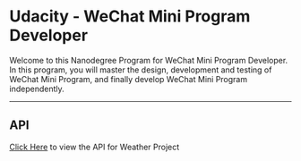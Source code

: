 # Udacity - WeChat Mini Program Developer

Welcome to this Nanodegree Program for WeChat Mini Program Developer. In this program, you will master the design, development and testing of WeChat Mini Program, and finally develop WeChat Mini Program independently.

---

## API

[Click Here](./weather_api.md) to view the API for Weather Project
